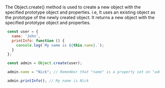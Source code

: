 
  The Object.create() method is used to create a new object with the specified prototype object and properties. i.e, It uses an existing object as the prototype of the newly created object. It returns a new object with the specified prototype object and properties.

  ```javascript
   const user = {
     name: 'John',
     printInfo: function () {
       console.log(`My name is ${this.name}.`);
     }
   };

   const admin = Object.create(user);

   admin.name = "Nick"; // Remember that "name" is a property set on "admin" but not on "user" object

   admin.printInfo(); // My name is Nick
  ```
